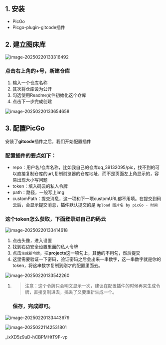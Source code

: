 



##  1. 安装

- PicGo
- Picgo-plugin-gitcode插件

##  2. 建立图床库

![image-20250220133316492](https://luckly007.oss-cn-beijing.aliyuncs.com/nutpi/image-20250220133316492.png)

### 点击右上角的+号，新建仓库

1. 输入一个仓库名称
2. 其次将仓库设为公开
3. 勾选使用Readme文件初始化这个仓库
4. 点击下一步完成创建

![image-20250220133654658](https://luckly007.oss-cn-beijing.aliyuncs.com/nutpi/image-20250220133654658.png)

##  3. 配置PicGo

安装了**gitcode**插件之后，我们开始配置插件

### 配置插件的要点如下：

- repo：用户名/仓库名称，比如我自己的仓库qq_39132095/pic，找不到的可以直接复制仓库的url,复制浏览器的仓库地址，而不是页面左上角显示的，容易出现大小写问题
- token：填入码云的私人令牌
- path：路径，一般写上img
- customPath：提交消息，这一项和下一项customURL都不用填。在提交到码云后，会显示提交消息，插件默认提交的是 `Upload 图片名 by picGo - 时间`

###  这个token怎么获取，下面登录进自己的码云

![image-20250220133414618](https://luckly007.oss-cn-beijing.aliyuncs.com/nutpi/image-20250220133414618.png)

1. 点击头像，进入设置
2. 找到右边安全设置里面的私人令牌
3. 点击`生成新令牌`，把**projects**这一项勾上，其他的不用勾，然后提交
4. 这里需要验证一下密码，验证密码之后会出来一串数字，这一串数字就是你的token，将这串数字复制到刚才的配置里面去。



![image-20250220133542260](https://luckly007.oss-cn-beijing.aliyuncs.com/nutpi/image-20250220133542260.png)

1. > 注意：这个令牌只会明文显示一次，建议在配置插件的时候再来生成令牌，直接复制进去，搞丢了又要重新生成一个。

   

   

   ### 保存，完成即可。

![image-20250220133443679](https://luckly007.oss-cn-beijing.aliyuncs.com/nutpi/image-20250220133443679.png)



![image-20250221142531801](https://gitcode.com/qq_39132095/gitcodeimg/raw/master/img/image-20250221142531801.png)



_ixXD5z9uD-hCBPMHtT9F-vp